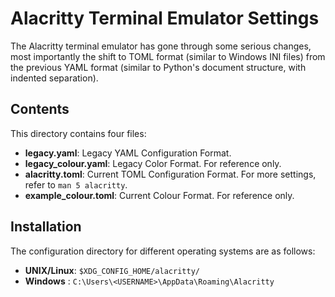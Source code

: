 # Alacritty Terminal Emulator Settings
The Alacritty terminal emulator has gone through some serious changes, most
importantly the shift to TOML format (similar to Windows INI files) from the
previous YAML format (similar to Python's document structure, with indented
separation).

## Contents
This directory contains four files:
- **legacy.yaml**: Legacy YAML Configuration Format.
- **legacy_colour.yaml**: Legacy Color Format. For reference only.
- **alacritty.toml**: Current TOML Configuration Format. For more settings,
  refer to `man 5 alacritty`.
- **example_colour.toml**: Current Colour Format. For reference only.

## Installation
The configuration directory for different operating systems are as follows:

- **UNIX/Linux**: `$XDG_CONFIG_HOME/alacritty/`
- **Windows**   : `C:\Users\<USERNAME>\AppData\Roaming\Alacritty`

